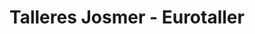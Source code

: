 ---
title: "Talleres Josmer - Eurotaller"
url: /picanya/talleres-josmer-eurotaller/
shop: reparación de automóviles
---